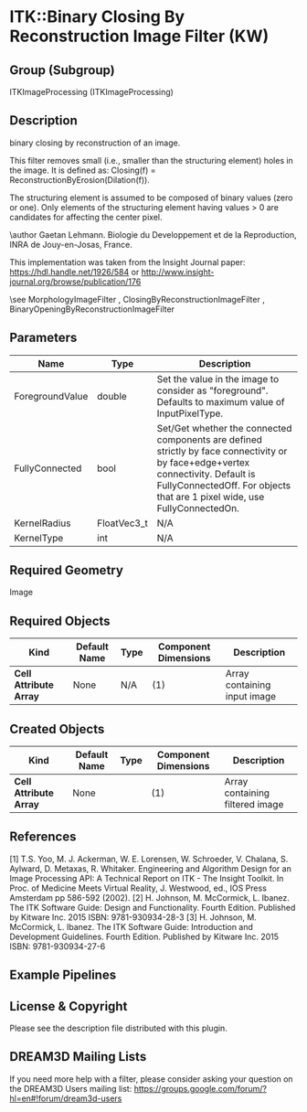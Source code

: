 # ITK::Binary Closing By Reconstruction Image Filter (KW) 


## Group (Subgroup) ##

ITKImageProcessing (ITKImageProcessing)

## Description ##

binary closing by reconstruction of an image.

This filter removes small (i.e., smaller than the structuring element) holes in the image. It is defined as: Closing(f) = ReconstructionByErosion(Dilation(f)).

The structuring element is assumed to be composed of binary values (zero or one). Only elements of the structuring element having values > 0 are candidates for affecting the center pixel.

\author Gaetan Lehmann. Biologie du Developpement et de la Reproduction, INRA de Jouy-en-Josas, France.

This implementation was taken from the Insight Journal paper: https://hdl.handle.net/1926/584 or http://www.insight-journal.org/browse/publication/176

\see MorphologyImageFilter , ClosingByReconstructionImageFilter , BinaryOpeningByReconstructionImageFilter

## Parameters ##

| Name | Type | Description |
|------|------|-------------|
| ForegroundValue | double| Set the value in the image to consider as "foreground". Defaults to maximum value of InputPixelType. |
| FullyConnected | bool| Set/Get whether the connected components are defined strictly by face connectivity or by face+edge+vertex connectivity. Default is FullyConnectedOff. For objects that are 1 pixel wide, use FullyConnectedOn. |
| KernelRadius | FloatVec3_t| N/A |
| KernelType | int| N/A |


## Required Geometry ##

Image

## Required Objects ##

| Kind | Default Name | Type | Component Dimensions | Description |
|------|--------------|------|----------------------|-------------|
| **Cell Attribute Array** | None | N/A | (1)  | Array containing input image

## Created Objects ##

| Kind | Default Name | Type | Component Dimensions | Description |
|------|--------------|------|----------------------|-------------|
| **Cell Attribute Array** | None |  | (1)  | Array containing filtered image

## References ##

[1] T.S. Yoo, M. J. Ackerman, W. E. Lorensen, W. Schroeder, V. Chalana, S. Aylward, D. Metaxas, R. Whitaker. Engineering and Algorithm Design for an Image Processing API: A Technical Report on ITK - The Insight Toolkit. In Proc. of Medicine Meets Virtual Reality, J. Westwood, ed., IOS Press Amsterdam pp 586-592 (2002). 
[2] H. Johnson, M. McCormick, L. Ibanez. The ITK Software Guide: Design and Functionality. Fourth Edition. Published by Kitware Inc. 2015 ISBN: 9781-930934-28-3
[3] H. Johnson, M. McCormick, L. Ibanez. The ITK Software Guide: Introduction and Development Guidelines. Fourth Edition. Published by Kitware Inc. 2015 ISBN: 9781-930934-27-6

## Example Pipelines ##



## License & Copyright ##

Please see the description file distributed with this plugin.

## DREAM3D Mailing Lists ##

If you need more help with a filter, please consider asking your question on the DREAM3D Users mailing list:
https://groups.google.com/forum/?hl=en#!forum/dream3d-users
